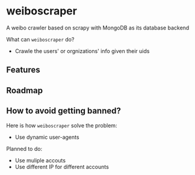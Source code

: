 # weiboscraper
A weibo crawler based on scrapy with MongoDB as its database backend

What can `weiboscraper` do?
* Crawle the users' or orgnizations' info given their uids

## Features

## Roadmap

## How to avoid getting banned?
Here is how `weiboscraper` solve the problem:
* Use dynamic user-agents

Planned to do:
* Use muliple accouts
* Use different IP for different accounts
